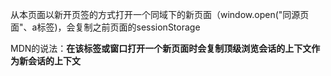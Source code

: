 

从本页面以新开页签的方式打开一个同域下的新页面（window.open("同源页面"、a标签)，会复制之前页面的sessionStorage

MDN的说法：**在该标签或窗口打开一个新页面时会复制顶级浏览会话的上下文作为新会话的上下文**